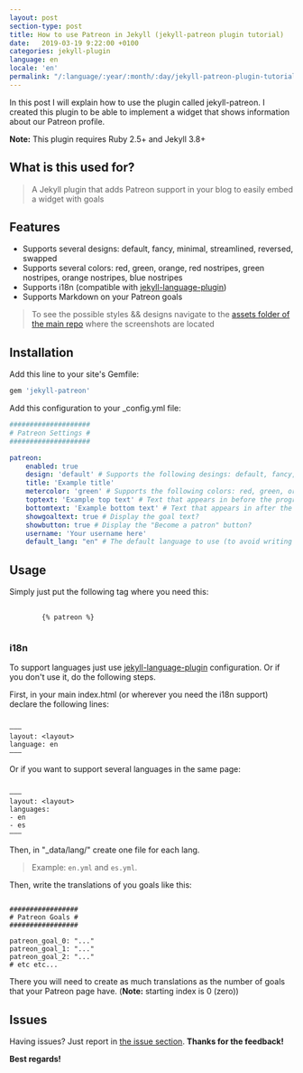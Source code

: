 ```yaml
---
layout: post
section-type: post
title: How to use Patreon in Jekyll (jekyll-patreon plugin tutorial)
date:   2019-03-19 9:22:00 +0100
categories: jekyll-plugin
language: en
locale: 'en'
permalink: "/:language/:year/:month/:day/jekyll-patreon-plugin-tutorial.html"
---
```


In this post I will explain how to use the plugin called jekyll-patreon. I created this plugin to be able to implement a widget that shows information about our Patreon profile.

**Note:** This plugin requires Ruby 2.5+ and Jekyll 3.8+

## What is this used for?

> A Jekyll plugin that adds Patreon support in your blog to easily embed a widget with goals

## Features 

* Supports several designs: default, fancy, minimal, streamlined, reversed, swapped
* Supports several colors: red, green, orange, red nostripes, green nostripes, orange nostripes, blue nostripes
* Supports i18n (compatible with [jekyll-language-plugin](https://github.com/vwochnik/jekyll-language-plugin))
* Supports Markdown on your Patreon goals

> To see the possible styles && designs navigate to the [assets folder of the main repo](https://github.com/uta-org/jekyll-patreon/tree/master/assets) where the screenshots are located

## Installation

Add this line to your site's Gemfile:

```ruby
gem 'jekyll-patreon'
```

Add this configuration to your _config.yml file:

```yaml
####################
# Patreon Settings #
####################

patreon:
    enabled: true
    design: 'default' # Supports the following desings: default, fancy, minimal, streamlined, reversed, swapped
    title: 'Example title'
    metercolor: 'green' # Supports the following colors: red, green, orange, red nostripes, green nostripes, orange nostripes, blue nostripes
    toptext: 'Example top text' # Text that appears in before the progress bar (optional)
    bottomtext: 'Example bottom text' # Text that appears in after the progress bar (optional)
    showgoaltext: true # Display the goal text?
    showbutton: true # Display the "Become a patron" button?
    username: 'Your username here'
    default_lang: "en" # The default language to use (to avoid writing twice the same text from Patreon)
```

## Usage

Simply just put the following tag where you need this:

<pre>
   <code>
        {&percnt; patreon &percnt;}
   </code>
</pre>

### i18n

To support languages just use [jekyll-language-plugin](https://github.com/vwochnik/jekyll-language-plugin) configuration. Or if you don't use it, do the following steps.

First, in your main index.html (or wherever you need the i18n support) declare the following lines:

<pre><code data-trim class="yaml">
&ndash;&ndash;&ndash;
layout: &lt;layout&gt;
language: en
&ndash;&ndash;&ndash;
</code></pre>

Or if you want to support several languages in the same page:

<pre><code data-trim class="yaml">
&ndash;&ndash;&ndash;
layout: &lt;layout&gt;
languages:
- en
- es
&ndash;&ndash;&ndash;
</code></pre>

Then, in "_data/lang/" create one file for each lang.

> Example: `en.yml` and `es.yml`. 

Then, write the translations of you goals like this:

<pre><code data-trim class="yaml">
#################
# Patreon Goals #
#################

patreon_goal_0: "..."
patreon_goal_1: "..."
patreon_goal_2: "..."
# etc etc...
</code></pre>

There you will need to create as much translations as the number of goals that your Patreon page have. (**Note:** starting index is 0 (zero))

## Issues

Having issues? Just report in [the issue section](https://github.com/uta-org/jekyll-patreon/issues). **Thanks for the feedback!**

**Best regards!**